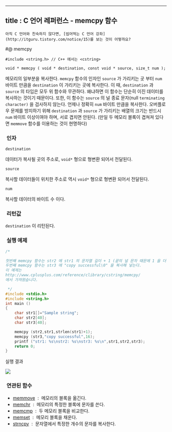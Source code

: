 ----------------
title : C 언어 레퍼런스 - memcpy 함수
--------------



```warning
아직 C 언어와 친숙하지 않다면, [씹어먹는 C 언어 강좌](http://itguru.tistory.com/notice/15)를 보는 것이 어떻까요?

```

#@ memcpy



```info
#include <string.h> // C++ 에서는 <cstring>

void * memcpy ( void * destination, const void * source, size_t num );

```

메모리의 일부분을 복사한다.
`memcpy` 함수의 인자인 `source` 가 가리키는 곳 부터 `num` 바이트 만큼을 `destination` 이 가리키는 곳에 복사한다.
이 때, `destination` 과 `source` 의 타입은 모두 위 함수와 무관하다. 왜냐하면 이 함수는 단순히 이진 데이터를 복사하는 것이기 때문이다. 또한, 이 함수는 `source` 의 널 종료 문자(null `terminating character)` 을 검사하지 않는다. 언제나 정확히 `num` 바이트 만큼을 복사한다.
오버플로우 문제를 방지하기 위해 `destination` 과 `source` 가 가리키는 배열의 크기는 반드시 `num` 바이트 이상이여야 하며, 서로 겹치면 안된다. (만일 두 메모리 블록이 겹쳐져 있다면 `memmove` 함수를 이용하는 것이 현명하다)



###  인자




`destination`

데이터가 복사될 곳의 주소로, `void*` 형으로 형변환 되어서 전달된다.

`source`

복사할 데이터들이 위치한 주소로 역시 `void*` 형으로 형변환 되어서 전달된다.

`num`

복사할 데이터의 바이트 수 이다.



###  리턴값




`destination` 이 리턴된다.



###  실행 예제


```cpp
/*

첫번째 memcpy 함수는 str2 에 str1 의 문자열 길이 + 1 (끝의 널 문자 때문에 1 을 더해줌) 만큼을 str2 에 복사해 넣는다.
두번째 memcpy 함수는 str3 에 "copy successful\0" 을 복사해 넣는다.
이 예제는
http://www.cplusplus.com/reference/clibrary/cstring/memcpy/
에서 가져왔습니다.

 */
#include <stdio.h>
#include <string.h>
int main ()
{
    char str1[]="Sample string";
    char str2[40];
    char str3[40];

    memcpy (str2,str1,strlen(str1)+1);
    memcpy (str3,"copy successful",16);
    printf ("str1: %s\nstr2: %s\nstr3: %s\n",str1,str2,str3);
    return 0;
}
```

실행 결과


![](http://img1.daumcdn.net/thumb/R1920x0/?fname=http%3A%2F%2Fcfile22.uf.tistory.com%2Fimage%2F110F06254BD40CE9845AFA)



###  연관된 함수


* [memmove](http://itguru.tistory.com/78)  :  메모리의 블록을 옮긴다.
*  [memchr](http://itguru.tistory.com/92)  :  메모리의 특정한 블록에 문자를 쓴다.
*  [memcmp](http://itguru.tistory.com/84)  :  두 메모리 블록을 비교한다.
*  [memset](http://itguru.tistory.com/104)  :  메모리 블록을 채운다.
*  [strncpy](http://itguru.tistory.com/80)  :  문자열에서 특정한 개수의 문자를 복사한다.






